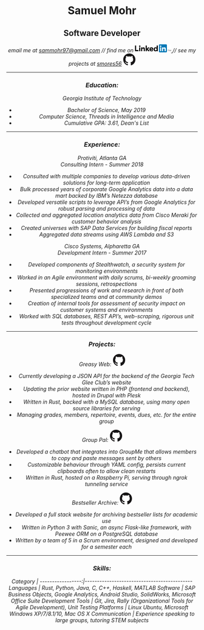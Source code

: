 # <center> Samuel Mohr </center> #
## <center> Software Developer </center> ##
<center><i>
email me at
<a href="mailto:sammohr97@gmail.com">sammohr97@gmail.com</a>
//
find me on
<a href="https://www.linkedin.com/in/samuel-mohr-0a6a11106/">
  <img src="./Logo-2C-21px-TM.png">
</a>
//
see my projects at
<a href="https://github.com/smores56">smores56</a>
<a href="https://github.com/smores56">
  <img src="./GitHub-Mark-32px.png">
</a>

-------------------------------------------------------------------------------------------

### Education: ###

Georgia Institute of Technology
  - Bachelor of Science, May 2019
  - Computer Science, ​Threads​ in Intelligence and Media
  - Cumulative GPA​: 3.61, Dean's List

-------------------------------------------------------------------------------------------

### Experience: ###

Protiviti, Atlanta GA <br>
*Consulting Intern - Summer 2018*
- Consulted with multiple companies to develop various data-driven solutions for long-term application
- Bulk processed years of corporate Google Analytics data into a data mart backed by IBM’s Netezza database
- Developed versatile scripts to leverage API’s from Google Analytics for robust parsing and processing of data
- Collected and aggregated location analytics data from Cisco Meraki for customer behavior analysis
- Created universes with SAP Data Services for building fiscal reports
- Aggregated data streams using AWS Lambda and S3

Cisco Systems, Alpharetta GA <br>
*Development Intern - Summer 2017*
- Developed components of Stealthwatch, a security system for monitoring environments
- Worked in an Agile environment with daily scrums, bi-weekly grooming sessions, retrospections
- Presented progressions of work and research in front of both specialized teams and at community demos
- Creation of internal tools for assessment of security impact on customer systems and environments
- Worked with SQL databases, REST API’s, web-scraping, rigorous unit tests throughout development cycle

-------------------------------------------------------------------------------------------

### Projects: ###

Greasy Web:
[![](./GitHub-Mark-32px.png)](https://github.com/smores56/grease)
- Currently developing a JSON API for the backend of the Georgia Tech Glee Club’s website
- Updating the prior website written in PHP (frontend and backend), hosted in Drupal with Plesk
- Written in Rust, backed with a MySQL database, using many open source libraries for serving
- Managing grades, members, repertoire, events, dues, etc. for the entire group

Group Pal:
[![](./GitHub-Mark-32px.png)](https://github.com/smores56/group_pal)
- Developed a chatbot that integrates into GroupMe that allows members to copy and paste messages sent by others
- Customizable behaviour through YAML config, persists current clipboards often to allow clean restarts
- Written in Rust, hosted on a Raspberry Pi, serving through ngrok tunneling service

Bestseller Archive:
[![](./GitHub-Mark-32px.png)](https://github.com/smores56/googleplex)
- Developed a full stack website for archiving bestseller lists for academic use
- Written in Python 3 with Sanic, an async Flask-like framework, with Peewee ORM on a PostgreSQL database
- Written by a team of 5 in a Scrum environment, designed and developed for a semester each

-------------------------------------------------------------------------------------------

### Skills: ###

Category          |
-----------------:|--------------------------------------------
Languages         | Rust, Python, Java, C, C++, Haskell, MATLAB
 Software         | SAP Business Objects, Google Analytics, Android Studio, SolidWorks, Microsoft Office Suite
Development Tools |  Git, Jira, Rally (Organizational Tools for Agile Development), Unit Testing
Platforms         | Linux Ubuntu, Microsoft Windows XP/7/8.1/10, Mac OS X
Communication     | Experience speaking to large groups, tutoring STEM subjects
